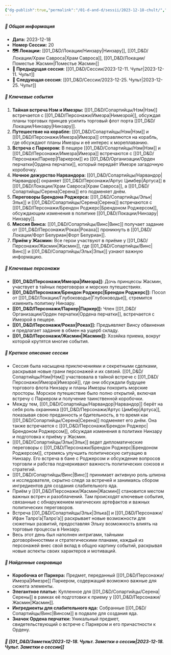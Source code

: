```yaml
---
{"dg-publish":true,"permalink":"/01-d-and-d/sessii/2023-12-18-chult/","created":"2024-11-09T09:06:50.029+03:00","updated":"2024-11-09T15:55:49.307+03:00"}
---
```


##### 📅 Общая информация

- **Дата:** 2023-12-18
- **Номер Сессии:** 20
- **🗺️ Локации:** [[01_D&D/Локации/Нинзару\|Нинзару]], [[01_D&D/Локации/Храм Савроса\|Храм Савроса]], [[01_D&D/Локации/Поместье Жасмин\|Поместье Жасмин]]
- **🔗 Предыдущая сессия**: [[01_D&D/Сессии/2023-12-11. Чульт\|2023-12-11. Чульт]]
- **🔗 Следующая сессия**: [[01_D&D/Сессии/2023-12-25. Чульт\|2023-12-25. Чульт]]

##### 🔑 **Ключевые события**

1. **Тайная встреча Нэм и Имезры:** [[01_D&D/Сопартийцы/Нэм\|Нэм]] встречается с [[01_D&D/Персонажи/Имезра\|Нимезрой]], обсуждая планы торговых принцев усилить торговый флот порта [[01_D&D/Локации/Нинзару\|Нинзару]].
2. **Путешествие на корабле:** [[01_D&D/Сопартийцы/Нэм\|Нэм]] и [[01_D&D/Персонажи/Имезра\|Имезра]] отправляются на корабль, где обсуждают планы Имезры и её интерес к мореплаванию.
3. **Встреча с Паркером:** В пещере [[01_D&D/Сопартийцы/Нэм\|Нэм]] и [[01_D&D/Персонажи/Имезра\|Имезра]] встречаются с [[01_D&D/Персонажи/Паркер\|Паркером]] из [[01_D&D/Организации/Орден перчатки\|Ордена перчатки]], который передаёт Имезре загадочную коробочку.
4. **Ночное дежурство Нарвандора:** [[01_D&D/Сопартийцы/Нарвандор\|Нарвандор]] охраняет [[01_D&D/Персонажи/Артус Цимбер\|Артуса]] в [[01_D&D/Локации/Храм Савроса\|Храм Савроса]], а [[01_D&D/Сопартийцы/Серена\|Серена]] его подменяет днём.
5. **Переговоры Брендона Роджерса:** [[01_D&D/Сопартийцы/Эльк\|Эльк]] и [[01_D&D/Сопартийцы/Серена\|Серена]] встречаются с [[01_D&D/Персонажи/Брендон Роджерс\|Брендоном Роджерсом]], обсуждающим изменения в политике [[01_D&D/Локации/Нинзару\|Нинзару]].
6. **Миссия Винса:** [[01_D&D/Сопартийцы/Винс\|Винс]] получает задание от [[01_D&D/Персонажи/Роках\|Рокаха]] проникнуть в [[01_D&D/Локации/Форт Белуриан\|Форт Белуриан]].
7. **Приём у Жасмин:** Все герои участвуют в приёме у [[01_D&D/Персонажи/Жасмин\|Жасмин]], где [[01_D&D/Сопартийцы/Винс\|Винс]] и [[01_D&D/Сопартийцы/Эльк\|Эльк]] узнают важную информацию.

##### 🧍 **Ключевые персонажи**

- **[[01_D&D/Персонажи/Имезра\|Имезра]]:** Дочь принцессы Жасмин, участвует в тайных переговорах и морских путешествиях.
- **[[01_D&D/Персонажи/Брендон Роджерс\|Брендон Роджерс]]:** Посол от [[01_D&D/Локации/Глубоководье\|Глубоководье]], стремится изменить политику Нинзару.
- **[[01_D&D/Персонажи/Паркер\|Паркер]]:** Член [[01_D&D/Организации/Орден перчатки\|Ордена перчатки]], встречается с Имезрой в пещере.
- **[[01_D&D/Персонажи/Роках\|Роках]]:** Предъявляет Винсу обвинения и предлагает задание в обмен на ущерб складу.
- **[[01_D&D/Персонажи/Жасмин\|Жасмин]]:** Хозяйка приема, вокруг которой крутятся многие события.

##### 📖 **Краткое описание сессии**

- Сессия была насыщена приключениями и секретными сделками, раскрывая новые грани персонажей и их связей. [[01_D&D/Сопартийцы/Нэм\|Нэм]] участвовала в тайной встрече с [[01_D&D/Персонажи/Имезра\|Имезрой]], где они обсуждали будущее торгового флота Нинзару и планы Имезры покорить морские просторы. Морское путешествие было полно открытий, включая встречу с Паркером и получение таинственной коробочки.
- Между тем, [[01_D&D/Сопартийцы/Нарвандор\|Нарвандор]] берёт на себя роль охранника [[01_D&D/Персонажи/Артус Цимбер\|Артуса]], показывая свою преданность и бдительность, в то время как [[01_D&D/Сопартийцы/Серена\|Серена]] подменяет его днём. Она также встречается с [[01_D&D/Персонажи/Брендон Роджерс\|Брендоном Роджерсом]], обсуждая изменения в политике Нинзару и подготовка к приёму у Жасмин.
- [[01_D&D/Сопартийцы/Эльк\|Эльк]] ведет дипломатические переговоры с [[01_D&D/Персонажи/Брендон Роджерс\|Брендоном Роджерсом]], стремясь улучшить политическую ситуацию в Нинзару. Его встреча в бане с Роджерсом и обсуждение вопросов торговли и рабства подчеркивают важность политических союзов и стратегий.
- [[01_D&D/Сопартийцы/Винс\|Винс]] принимает активную роль шпиона и исследователя, скрытно следя за встречей и занимаясь сбором ингредиентов для создания слабительного яда.
- Приём у [[01_D&D/Персонажи/Жасмин\|Жасмин]] становится местом важных встреч и разоблачений. Там происходят ключевые события, связанные с обнаружением магических артефактов и важных политических переговоров.
- Встреча [[01_D&D/Сопартийцы/Эльк\|Элька]] и [[01_D&D/Персонажи/Ифан Талро’a\|Талро’a]] раскрывает новые возможности для сюжетных развитий, предоставляя Эльку возможность влиять на торговые процессы в Нинзару.
- Весь этот день был наполнен интригами, тайными договорённостями и стратегическими планами, каждый из персонажей внес свой вклад в общую картину событий, раскрывая новые аспекты своих характеров и мотиваций.

##### 💎 **Найденные сокровища**

- **Коробочка от Паркера:** Предмет, переданный [[01_D&D/Персонажи/Имезра\|Имезре]] Паркером, содержащий возможно важные для сюжета элементы.
- **Элегантное платье:** Купленное для [[01_D&D/Сопартийцы/Серена\|Серены]] в рамках её подготовки к приему у [[01_D&D/Персонажи/Жасмин\|Жасмин]].
- **Ингредиенты для слабительного яда:** Собранные [[01_D&D/Сопартийцы/Винс\|Винсом]] в подвале для создания яда.
- **Значок Ордена перчатки:** Уникальный предмет, свидетельствующий о встрече с Паркером и его причастности к Ордену.

##### 📝 **[[01_D&D/Заметки/2023-12-18. Чульт. Заметки о сессии\|2023-12-18. Чульт. Заметки о сессии]]**
